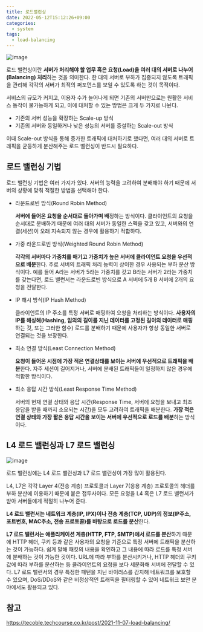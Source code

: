 ```yaml
---
title: 로드밸런싱
date: 2022-05-12T15:12:26+09:00
categories:
  - system
tags: 
  - load-balancing
---
```


![image](https://user-images.githubusercontent.com/50273712/140634974-ff0038af-e9b6-48ef-a565-1d454f32377c.png)

로드 밸런싱이란 **서버가 처리해야 할 업무 혹은 요청(Load)을 여러 대의 서버로 나누어(Balancing) 처리**하는 것을 의미한다. 한 대의 서버로 부하가 집중되지 않도록 트래픽을 관리해 각각의 서버가 최적의 퍼포먼스를 보일 수 있도록 하는 것이 목적이다.

서비스의 규모가 커지고, 이용자 수가 늘어나게 되면 기존의 서버만으로는 원활한 서비스 동작이 불가능하게 되고, 이에 대처할 수 있는 방법은 크게 두 가지로 나뉜다.

- 기존의 서버 성능을 확장하는 Scale-up 방식
- 기존의 서버와 동일하거나 낮은 성능의 서버를 증설하는 Scale-out 방식

이때 Scale-out 방식을 통해 증가한 트래픽에 대처하기로 했다면, 여러 대의 서버로 트래픽을 균등하게 분산해주는 로드 밸런싱이 반드시 필요하다.

## 로드 밸런싱 기법

로드 밸런싱 기법은 여러 가지가 있다. 서버의 능력을 고려하여 분배해야 하기 때문에 서버의 상황에 맞춰 적절한 방법을 선택해야 한다.

- 라운드로빈 방식(Round Robin Method)

  **서버에 들어온 요청을 순서대로 돌아가며 배**정하는 방식이다. 클라이언트의 요청을 순서대로 분배하기 때문에 여러 대의 서버가 동일한 스펙을 갖고 있고, 서버와의 연결(세션)이 오래 지속되지 않는 경우에 활용하기 적합하다.


- 가중 라운드로빈 방식(Weighted Round Robin Method)

  **각각의 서버마다 가중치를 매기고 가중치가 높은 서버에 클라이언트 요청을 우선적으로 배분**한다. 주로 서버의 트래픽 처리 능력이 상이한 경우 사용되는 부하 분산 방식이다. 예를 들어 A라는 서버가 5라는 가중치를 갖고 B라는 서버가 2라는 가중치를 갖는다면, 로드 밸런서는 라운드로빈 방식으로 A 서버에 5개 B 서버에 2개의 요청을 전달한다.

  
- IP 해시 방식(IP Hash Method)

  클라이언트의 IP 주소를 특정 서버로 매핑하여 요청을 처리하는 방식이다. **사용자의 IP를 해싱해(Hashing, 임의의 길이를 지닌 데이터를 고정된 길이의 데이터로 매핑**하는 것, 또는 그러한 함수) 로드를 분배하기 때문에 사용자가 항상 동일한 서버로 연결되는 것을 보장한다.


- 최소 연결 방식(Least Connection Method)

  **요청이 들어온 시점에 가장 적은 연결상태를 보이는 서버에 우선적으로 트래픽을 배분**한다. 자주 세션이 길어지거나, 서버에 분배된 트래픽들이 일정하지 않은 경우에 적합한 방식이다.


- 최소 응답 시간 방식(Least Response Time Method)

  서버의 현재 연결 상태와 응답 시간(Response Time, 서버에 요청을 보내고 최초 응답을 받을 때까지 소요되는 시간)을 모두 고려하여 트래픽을 배분한다. **가장 적은 연결 상태와 가장 짧은 응답 시간을 보이는 서버에 우선적으로 로드를 배분**하는 방식이다.

## L4 로드 밸런싱과 L7 로드 밸런싱 

![image](https://user-images.githubusercontent.com/50273712/140638451-9d2b490d-d62e-4033-a122-808c6b05e9b2.png)

로드 밸런싱에는 L4 로드 밸런싱과 L7 로드 밸런싱이 가장 많이 활용된다. 

L4, L7은 각각 Layer 4(전송 계층) 프로토콜과 Layer 7(응용 계층) 프로토콜의 헤더를 부하 분산에 이용하기 때문에 붙은 접두사이다. 모든 요청을 L4 혹은 L7 로드 밸런서가 받아 서버들에게 적절히 나누어 준다.

**L4 로드 밸런서는 네트워크 계층(IP, IPX)이나 전송 계층(TCP, UDP)의 정보(IP주소, 포트번호, MAC주소, 전송 프로토콜)를 바탕으로 로드를 분산**한다. 

**L7 로드 밸런서는 애플리케이션 계층(HTTP, FTP, SMTP)에서 로드를 분산**하기 때문에 HTTP 헤더, 쿠키 등과 같은 사용자의 요청을 기준으로 특정 서버에 트래픽을 분산하는 것이 가능하다. 쉽게 말해 패킷의 내용을 확인하고 그 내용에 따라 로드를 특정 서버에 분배하는 것이 가능한 것이다. URL에 따라 부하를 분산시키거나, HTTP 헤더의 쿠키 값에 따라 부하를 분산하는 등 클라이언트의 요청을 보다 세분화해 서버에 전달할 수 있다. 
L7 로드 밸런서의 경우 특정한 패턴을 지닌 바이러스를 감지해 네트워크를 보호할 수 있으며, DoS/DDoS와 같은 비정상적인 트래픽을 필터링할 수 있어 네트워크 보안 분야에서도 활용되고 있다.

## 참고
https://tecoble.techcourse.co.kr/post/2021-11-07-load-balancing/

